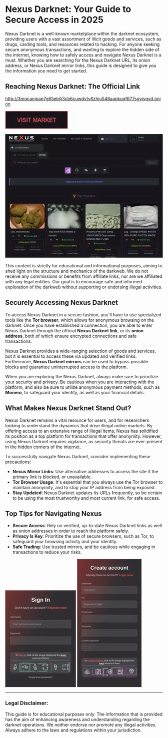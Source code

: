 # Nexus Darknet: Your Guide to Secure Access in 2025

Nexus Darknet is a well-known marketplace within the darknet ecosystem, providing users with a vast assortment of illicit goods and services, such as drugs, carding tools, and resources related to hacking. For anyone seeking secure anonymous transactions, and wanting to explore the hidden side of the internet, knowing how to safely access and navigate Nexus Darknet is a must. Whether you are searching for the Nexus Darknet URL, its onion address, or Nexus Darknet mirror links, this guide is designed to give you the information you need to get started.

## Reaching Nexus Darknet: The Official Link

http://3mqcanipap7g65ebjlj3cb6cuwdvtv6zhju546aapkuqf677sgyiyqyd.onion

[<img src="/scr/snapshot.webp" width="200">](http://3mqcanipap7g65ebjlj3cb6cuwdvtv6zhju546aapkuqf677sgyiyqyd.onion)

<a href="http://3mqcanipap7g65ebjlj3cb6cuwdvtv6zhju546aapkuqf677sgyiyqyd.onion"><img src="/scr/top.webp" alt="image" style="max-width: 100%;"></a>

This content is strictly for educational and informational purposes, aiming to shed light on the structure and mechanics of the darkweb. We do not receive any commissions or benefits from affiliate links, nor are we affiliated with any legal entities. Our goal is to encourage safe and informed exploration of the darkweb without supporting or endorsing illegal activities.

## Securely Accessing Nexus Darknet

To access Nexus Darknet in a secure fashion, you'll have to use specialized tools like the **Tor browser**, which allows for anonymous browsing on the darknet. Once you have established a connection, you are able to enter Nexus Darknet through the official **Nexus Darknet link**, or its **onion address**, both of which ensure encrypted connections and safe transactions.

Nexus Darknet provides a wide-ranging selection of goods and services, but it is essential to access these via updated and verified links. Furthermore, **Nexus Darknet mirrors** can be used to bypass possible blocks and guarantee uninterrupted access to the platform.

When you are exploring the Nexus Darknet, always make sure to prioritize your security and privacy. Be cautious when you are interacting with the platform, and also be sure to utilize anonymous payment methods, such as **Monero**, to safeguard your identity, as well as your financial details.

## What Makes Nexus Darknet Stand Out?

Nexus Darknet remains a vital resource for users, and for researchers looking to understand the dynamics that drive illegal online markets. By offering access to an extensive range of illegal items, Nexus has solidified its position as a top platform for transactions that offer anonymity. However, using Nexus Darknet requires vigilance, as security threats are ever-present in the hidden corners of the internet.

To successfully navigate Nexus Darknet, consider implementing these precautions:

-   **Nexus Mirror Links**: Use alternative addresses to access the site if the primary link is blocked, or unavailable.
-   **Tor Browser Usage**: It's essential that you always use the Tor browser to maintain anonymity, and to stop your IP address from being exposed.
-   **Stay Updated**: Nexus Darknet updates its URLs frequently, so be certain to be using the most trustworthy and most current link, for safe access.

## Top Tips for Navigating Nexus

-   **Secure Access**: Rely on verified, up-to-date Nexus Darknet links as well as onion addresses in order to reach the platform safely.
-   **Privacy Is Key**: Prioritize the use of secure browsers, such as Tor, to safeguard your browsing activity and your identity.
-   **Safe Trading**: Use trusted mirrors, and be cautious while engaging in transactions to reduce your risks.

<a href="http://3mqcanipap7g65ebjlj3cb6cuwdvtv6zhju546aapkuqf677sgyiyqyd.onion"><img src="/scr/runner.webp" alt="image" style="max-width: 100%;"></a>
<a href="http://3mqcanipap7g65ebjlj3cb6cuwdvtv6zhju546aapkuqf677sgyiyqyd.onion"><img src="/scr/settings.webp" alt="image" style="max-width: 100%;"></a>

---

### Legal Disclaimer:

This guide is for educational purposes only. The information that is provided has the aim of enhancing awareness and understanding regarding the darknet operations. We neither endorse nor promote any illegal activities. Always adhere to the laws and regulations within your jurisdiction.